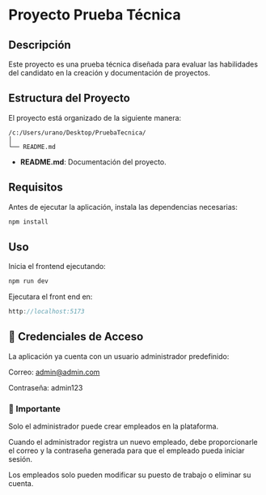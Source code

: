 # Proyecto Prueba Técnica

## Descripción

Este proyecto es una prueba técnica diseñada para evaluar las habilidades del candidato en la creación y documentación de proyectos.

## Estructura del Proyecto

El proyecto está organizado de la siguiente manera:

```
/c:/Users/urano/Desktop/PruebaTecnica/
│
└── README.md
```

- **README.md**: Documentación del proyecto.

## Requisitos

Antes de ejecutar la aplicación, instala las dependencias necesarias:

```javascript
npm install
```

## Uso

Inicia el frontend ejecutando:

```javascript
npm run dev
```

Ejecutara el front end en:

```javascript
http://localhost:5173
```

## 🔑 Credenciales de Acceso

La aplicación ya cuenta con un usuario administrador predefinido:

Correo: admin@admin.com

Contraseña: admin123

### 🎯 Importante

Solo el administrador puede crear empleados en la plataforma.

Cuando el administrador registra un nuevo empleado, debe proporcionarle el correo y la contraseña generada para que el empleado pueda iniciar sesión.

Los empleados solo pueden modificar su puesto de trabajo o eliminar su cuenta.
